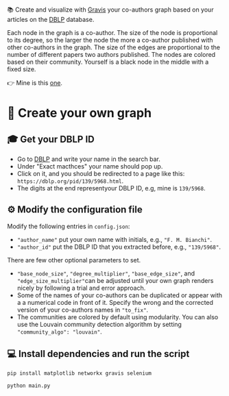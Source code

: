 📚 Create and visualize with [Gravis](https://robert-haas.github.io/gravis-docs/) your co-authors graph based on your articles on the [DBLP](https://dblp.org/) database.

Each node in the graph is a co-author. The size of the node is proportional to its degree, so the larger the node the more a co-author published with other co-authors in the graph. The size of the edges are proportional to the number of different papers two authors published. The nodes are colored based on their community. Yourself is a black node in the middle with a fixed size.


👉 Mine is this [one](https://htmlpreview.github.io/?https://github.com/FilippoMB/coauthors-graph/blob/main/coauthors.html).


# 🚀 Create your own graph

## 🎓 Get your DBLP ID

- Go to [DBLP](https://dblp.org/) and write your name in the search bar.
- Under "Exact macthces" your name should pop up.
- Click on it, and you should be redirected to a page like this: `https://dblp.org/pid/139/5968.html`.
- The digits at the end representyour DBLP ID, e.g, mine is `139/5968`.

## ⚙️ Modify the configuration file

Modify the following entries in `config.json`:

- `"author_name"` put your own name with initials, e.g., `"F. M. Bianchi"`.
- `"author_id"` put the DBLP ID that you extracted before, e.g., `"139/5968"`.

There are few other optional parameters to set.

- `"base_node_size"`, `"degree_multiplier"`, `"base_edge_size"`, and `"edge_size_multiplier"`can be adjusted until your own graph renders nicely by following a trial and error approach.
- Some of the names of your co-authors can be duplicated or appear with a a numerical code in front of it. Specify the wrong and the corrected version of your co-authors names in `"to_fix"`.
- The communities are colored by default using modularity. You can also use the Louvain community detection algorithm by setting `"community_algo": "louvain"`.

## 💻 Install dependencies and run the script

````bash
pip install matplotlib networkx gravis selenium
````

````bash
python main.py
````
